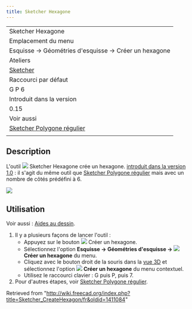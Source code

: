 ```yaml
---
title: Sketcher Hexagone
---
```

|  |
| --- |
| Sketcher Hexagone |
| Emplacement du menu |
| Esquisse → Géométries d'esquisse → Créer un hexagone |
| Ateliers |
| [Sketcher](/Sketcher_Workbench/fr "Sketcher Workbench/fr") |
| Raccourci par défaut |
| G P 6 |
| Introduit dans la version |
| 0.15 |
| Voir aussi |
| [Sketcher Polygone régulier](/Sketcher_CreateRegularPolygon/fr "Sketcher CreateRegularPolygon/fr") |
|  |

## Description

L'outil ![](/images/Sketcher_CreateHexagon.svg) Sketcher Hexagone crée un hexagone. [introduit dans la version 1.0](/Release_notes_1.0/fr "Release notes 1.0/fr") : il s'agit du même outil que [Sketcher Polygone régulier](/Sketcher_CreateRegularPolygon/fr "Sketcher CreateRegularPolygon/fr") mais avec un nombre de côtés prédéfini à 6.

![](/images/SketcherCreateHexagonExample.png)

## Utilisation

Voir aussi : [Aides au dessin](/Sketcher_Workbench/fr#Aides_au_dessin "Sketcher Workbench/fr").

1. Il y a plusieurs façons de lancer l'outil :
   * Appuyez sur le bouton ![](/images/Sketcher_CreateHexagon.svg) Créer un hexagone.
   * Sélectionnez l'option **Esquisse → Géométries d'esquisse → ![](/images/Sketcher_CreateHexagon.svg) Créer un hexagone** du menu.
   * Cliquez avec le bouton droit de la souris dans la [vue 3D](/3D_view/fr "3D view/fr") et sélectionnez l'option **![](/images/Sketcher_CreateHexagon.svg) Créer un hexagone** du menu contextuel.
   * Utilisez le raccourci clavier : G puis P, puis 7.
2. Pour d'autres étapes, voir [Sketcher Polygone régulier](/Sketcher_CreateRegularPolygon/fr#Utilisation "Sketcher CreateRegularPolygon/fr").

Retrieved from "<http://wiki.freecad.org/index.php?title=Sketcher_CreateHexagon/fr&oldid=1411084>"